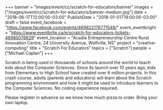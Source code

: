 +++
banner = "images/event/cc/scratch-for-educators/banner"
images = ["images/event/cc/scratch-for-educators/banner-medium.jpg"]
date = "2018-06-17T12:00:00-03:00"
PublishDate = "2018-01-01T19:00:00-03:00"
draft = false
event_facebook = "https://www.facebook.com/events/469822176771548/"
event_eventbright = "https://www.eventbrite.ca/e/scratch-for-educators-tickets-46985076629"
event_location = "Acadia Entrepreneurship Centre Rural Innovation Centre, 24 University Avenue, Wolfville, NS"
project = "creative-computing"
title = "Scratch For Educators"
topics = ["Scratch"]
people = ["Michael Caplan"]
+++

Scratch is being used in thousands of schools around the world to teach kids about the Computer Sciences.  Since its launch over 10 years ago, kids from Elementary to High School have created over 6 million projects.  In this crash course, adults (parents and educators) will learn about the Scratch programming environment and how it might be used to introduce learners to the Computer Sciences.  No coding experience required.  

Please register in advance so we know how much pizza to order.  Bring your own laptop.